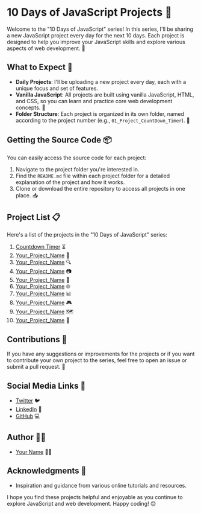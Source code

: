 
# 10 Days of JavaScript Projects 🚀

Welcome to the "10 Days of JavaScript" series! In this series, I'll be sharing a new JavaScript project every day for the next 10 days. Each project is designed to help you improve your JavaScript skills and explore various aspects of web development. 🌟

## What to Expect 📅
- **Daily Projects**: I'll be uploading a new project every day, each with a unique focus and set of features.
- **Vanilla JavaScript**: All projects are built using vanilla JavaScript, HTML, and CSS, so you can learn and practice core web development concepts. 🍦
- **Folder Structure**: Each project is organized in its own folder, named according to the project number (e.g., `01_Project_CountDown_Timer`). 📂

## Getting the Source Code 📦

You can easily access the source code for each project:

 1. Navigate to the project folder you're interested in.
 2. Find the `README.md` file within each project folder for a detailed explanation of the project and how it works.
 3. Clone or download the entire repository to access all projects in one place. 📥

## Project List 📋

Here's a list of the projects in the "10 Days of JavaScript" series:

1. [Countdown Timer](./01_Project_CountDown_Timer) ⏳
2. [Your_Project_Name](./02_Project_Your_Project_Name) 🎯
3. [Your_Project_Name](./03_Project_Your_Project_Name) 🔍
4. [Your_Project_Name](./04_Project_Your_Project_Name) 📷
5. [Your_Project_Name](./05_Project_Your_Project_Name) 🎥
6. [Your_Project_Name](./06_Project_Your_Project_Name) 🌐
7. [Your_Project_Name](./07_Project_Your_Project_Name) 📊
8. [Your_Project_Name](./08_Project_Your_Project_Name) 🎮
9. [Your_Project_Name](./09_Project_Your_Project_Name) 🗺️
10. [Your_Project_Name](./10_Project_Your_Project_Name) 🎨

## Contributions 🤝

If you have any suggestions or improvements for the projects or if you want to contribute your own project to the series, feel free to open an issue or submit a pull request. 🙌

## Social Media Links 🔗
- [Twitter](https://twitter.com/your-twitter-handle) 🐦
- [LinkedIn](https://linkedin.com/in/your-linkedin-profile) 👥
- [GitHub](https://github.com/your-username) 💻

## Author 👨‍💻

- [Your Name](https://github.com/your-username) 🙋‍♂️


## Acknowledgments 🙏

 - Inspiration and guidance from various online tutorials and resources.



I hope you find these projects helpful and enjoyable as you continue to explore JavaScript and web development. Happy coding! 😊

